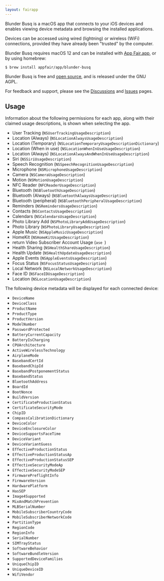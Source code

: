```yaml
---
layout: fairapp
---
```


Blunder Busq is a macOS app that connects to your iOS devices
and enables viewing device metadata and browsing the installed applications.

Devices can be accessed using wired (lightning) or wireless (WiFi)
connections, provided they have already been "trusted" by the computer.

Blunder Busq requires macOS 12 and can be installed 
with [App Fair.app](https://appfair.app), or by using
homebrew:

```
$ brew install appfair/app/blunder-busq
```

Blunder Busq is free and
[open source](https://github.com/Blunder-Busq/App/blob/main/Sources/App/AppContainer.swift), and is released under the GNU AGPL.

For feedback and support, please see the
[Discussions](https://github.com/Blunder-Busq/App/discussions)
and
[Issues](https://github.com/Blunder-Busq/App/issues)
pages.


## Usage

Information about the following permissions for each app,
along with their claimed usage descriptions, 
is shown when selecting the app.

  - User Tracking (`NSUserTrackingUsageDescription`)
  - Location (Always) (`NSLocationAlwaysUsageDescription`)
  - Location (Temporary) (`NSLocationTemporaryUsageDescriptionDictionary`)
  - Location (When in use) (`NSLocationWhenInUseUsageDescription`)
  - Location (Always) (`NSLocationAlwaysAndWhenInUseUsageDescription`)
  - Siri (`NSSiriUsageDescription`)
  - Speech Recognition (`NSSpeechRecognitionUsageDescription`)
  - Microphone (`NSMicrophoneUsageDescription`)
  - Camera (`NSCameraUsageDescription`)
  - Motion (`NSMotionUsageDescription`)
  - NFC Reader (`NFCReaderUsageDescription`)
  - Bluetooth (`NSBluetoothUsageDescription`)
  - Bluetooth (Always) (`NSBluetoothAlwaysUsageDescription`)
  - Bluetooth (peripheral) (`NSBluetoothPeripheralUsageDescription`)
  - Reminders (`NSRemindersUsageDescription`)
  - Contacts (`NSContactsUsageDescription`)
  - Calendars (`NSCalendarsUsageDescription`)
  - Photo Library Add (`NSPhotoLibraryAddUsageDescription`)
  - Photo Library (`NSPhotoLibraryUsageDescription`)
  - Apple Music (`NSAppleMusicUsageDescription`)
  - HomeKit (`NSHomeKitUsageDescription`)
  - return Video Subscriber Account Usage (`ase `)
  - Health Sharing (`NSHealthShareUsageDescription`)
  - Health Update (`NSHealthUpdateUsageDescription`)
  - Apple Events (`NSAppleEventsUsageDescription`)
  - Focus Status (`NSFocusStatusUsageDescription`)
  - Local Network (`NSLocalNetworkUsageDescription`)
  - Face ID (`NSFaceIDUsageDescription`)
  - Location (`NSLocationUsageDescription`)

The following device metadata will be displayed
for each connected device:

  - `DeviceName`
  - `DeviceClass`
  - `ProductName`
  - `ProductType`
  - `ProductVersion`
  - `ModelNumber`
  - `PasswordProtected`
  - `BatteryCurrentCapacity`
  - `BatteryIsCharging`
  - `CPUArchitecture`
  - `ActiveWirelessTechnology`
  - `AirplaneMode`
  - `BasebandCertId`
  - `BasebandChipId`
  - `BasebandPostponementStatus`
  - `BasebandStatus`
  - `BluetoothAddress`
  - `BoardId`
  - `BootNonce`
  - `BuildVersion`
  - `CertificateProductionStatus`
  - `CertificateSecurityMode`
  - `ChipID`
  - `CompassCalibrationDictionary`
  - `DeviceColor`
  - `DeviceEnclosureColor`
  - `DeviceSupportsFaceTime`
  - `DeviceVariant`
  - `DeviceVariantGuess`
  - `EffectiveProductionStatus`
  - `EffectiveProductionStatusAp`
  - `EffectiveProductionStatusSEP`
  - `EffectiveSecurityModeAp`
  - `EffectiveSecurityModeSEP`
  - `FirmwarePreflightInfo`
  - `FirmwareVersion`
  - `HardwarePlatform`
  - `HasSEP`
  - `Image4Supported`
  - `MixAndMatchPrevention`
  - `MLBSerialNumber`
  - `MobileSubscriberCountryCode`
  - `MobileSubscriberNetworkCode`
  - `PartitionType`
  - `RegionCode`
  - `RegionInfo`
  - `SerialNumber`
  - `SIMTrayStatus`
  - `SoftwareBehavior`
  - `SoftwareBundleVersion`
  - `SupportedDeviceFamilies`
  - `UniqueChipID`
  - `UniqueDeviceID`
  - `WifiVendor`



